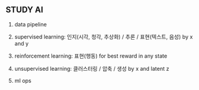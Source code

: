 ## STUDY AI

1. data pipeline

2. supervised learning: 인지(시각, 청각, 추상화) / 추론 / 표현(텍스트, 음성) by x and y

3. reinforcement learning: 표현(행동) for best reward in any state

4. unsupervised learning: 클러스터링 / 압축 / 생성 by x and latent z

5. ml ops